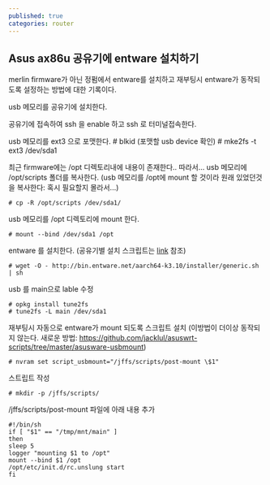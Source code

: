 ```yaml
---
published: true
categories: router
---
```

## Asus ax86u 공유기에 entware 설치하기

merlin firmware가 아닌 정펌에서 entware를 설치하고 재부팅시 entware가 동작되도록 설정하는 방법에 대한 기록이다.

usb 메모리를 공유기에 설치한다.

공유기에 접속하여 ssh 을 enable 하고 ssh 로 터미널접속한다.

usb 메모리를 ext3 으로 포맷한다.
    # blkid (포맷할 usb device 확인)
    # mke2fs -t ext3 /dev/sda1

최근 firmware에는 /opt 디렉토리내에 내용이 존재한다.. 따라서...
usb 메모리에 /opt/scripts 폴더를 복사한다. 
(usb 메모리를 /opt에 mount 할 것이라 원래 있었던것을 복사한다: 혹시 필요할지 몰라서...)

    # cp -R /opt/scripts /dev/sda1/

usb 메모리를 /opt 디렉토리에 mount 한다.

    # mount --bind /dev/sda1 /opt

entware 를 설치한다. (공유기별 설치 스크립트는 [link](https://github.com/Entware/Entware/wiki/Install-on-Asus-stock-firmware) 참조)

    # wget -O - http://bin.entware.net/aarch64-k3.10/installer/generic.sh | sh

usb 를 main으로 lable 수정

    # opkg install tune2fs
    # tune2fs -L main /dev/sda1
    
재부팅시 자동으로 entware가 mount 되도록 스크립트 설치
(이방법이 더이상 동작되지 않는다. 새로운 방법: https://github.com/jacklul/asuswrt-scripts/tree/master/asusware-usbmount)

    # nvram set script_usbmount="/jffs/scripts/post-mount \$1"

스트립트 작성

    # mkdir -p /jffs/scripts/

/jffs/scripts/post-mount 파일에 아래 내용 추가

    #!/bin/sh
    if [ "$1" == "/tmp/mnt/main" ]
    then
    sleep 5
    logger "mounting $1 to /opt"
    mount --bind $1 /opt
    /opt/etc/init.d/rc.unslung start
    fi

